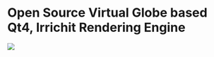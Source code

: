 # Open Source Virtual Globe based Qt4, Irrichit Rendering Engine

[![](http://img.youtube.com/vi/vFuoIlpDcvg/0.jpg)](http://www.youtube.com/watch?v=vFuoIlpDcvg "")